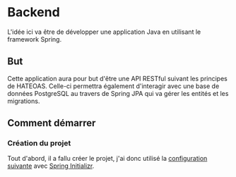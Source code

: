 # Backend

L'idée ici va être de développer une application Java en utilisant le framework Spring.

## But

Cette application aura pour but d'être une API RESTful suivant les principes de HATEOAS.
Celle-ci permettra également d'interagir avec une base de données PostgreSQL au travers de Spring JPA qui va gérer les entités et les migrations.

## Comment démarrer

### Création du projet

Tout d'abord, il a fallu créer le projet, j'ai donc utilisé la [configuration suivante](https://start.spring.io/#!type=maven-project&language=java&platformVersion=3.4.7&packaging=jar&jvmVersion=21&groupId=com.marcompiler&artifactId=test-architecture-rest-jpa-oauth2&name=test-architecture-rest-jpa-oauth2&description=Test%20for%20an%20architecture%20with%20JPA%2C%20OAuth2%20and%20REST%20(with%20Postgres%2C%20Keycloak%20and%20Vue.JS%20in%20mind).&packageName=com.marcompiler.test-architecture-rest-jpa-oauth2&dependencies=web,devtools,hateoas,validation,data-jpa,configuration-processor,oauth2-resource-server,postgresql,security) avec [Spring Initializr](https://start.spring.io).